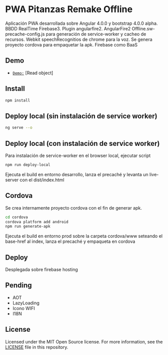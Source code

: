# PWA Pitanzas Remake Offline
Aplicación PWA desarrollada sobre Angular 4.0.0 y bootstrap 4.0.0 alpha. BBDD RealTime Firebase3. Plugin angularfire2. AngularFire2 Offline.sw-precache-config.js para generación de service-worker y cacheo de recursos. Webkit speechRecognitios de chrome para la voz.
Se genera proyecto cordova para empaquetar la apk. 
Firebase como BaaS

## Demo

- [`Demo:`](https://pitanzas-public.firebaseapp.com/) [Read object]

## Install

```bash
npm install
```

## Deploy local (sin instalación de service worker)

```bash
ng serve --o
```
## Deploy local (con instalación de service worker)
Para instalación de service-worker en el browser local, ejecutar script 
```bash
npm run deploy-local
```
Ejecuta el build en entorno desarrollo, lanza el precaché y levanta un live-server con el dist/index.html

## Cordova
Se crea internamente proyecto cordova con el fin de generar apk.
```bash
cd cordova
cordova platform add android
npm run generate-apk
```

Ejecuta el build en entorno prod sobre la carpeta cordova/www seteando el base-href al index, lanza el precaché y empaqueta en cordova

## Deploy
Desplegada sobre firebase hosting 

## Pending
- AOT
- LazyLoading
- Icono WIFI
- I18N

## License

Licensed under the MIT Open Source license. For more information, see the [LICENSE](LICENSE) file in this repository.